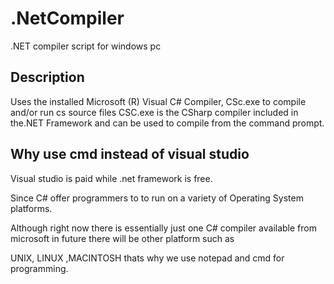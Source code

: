 # .NetCompiler
 .NET compiler script for windows pc

## Description
Uses the installed Microsoft (R) Visual C# Compiler, CSc.exe to compile and/or run cs source files
CSC.exe is the CSharp compiler included in the.NET Framework and can be used to compile from the command prompt. 

## Why use cmd instead of visual studio

Visual studio is paid while .net framework is free.

Since C# offer programmers to to run on a variety of Operating System platforms. 

Although right now there is essentially just one C# compiler available from microsoft in future there will be other platform such as 

UNIX, LINUX ,MACINTOSH thats why we use notepad and cmd for programming.
